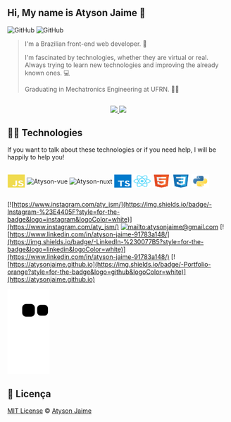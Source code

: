 ## Hi, My name is Atyson Jaime 👋

![GitHub](https://img.shields.io/badge/Atysonjaime-Readme-orange)
![GitHub](https://img.shields.io/github/license/Atysonjaime/Atysonjaime)

> I'm a Brazilian front-end web developer. 🌅
>
> I'm fascinated by technologies, whether they are virtual or real. Always trying to learn new technologies and improving the already known ones. 💻
>
> Graduating in Mechatronics Engineering at UFRN. 🧑‍💻

##

<div align="center">
  <a href="https://github.com/AtysonJaime">
    <img height="180em" src="https://github-readme-stats.vercel.app/api?username=AtysonJaime&show_icons=true&theme=dracula&include_all_commits=true&count_private=true"/>
    <img height="180em" src="https://github-readme-stats.vercel.app/api/top-langs/?username=AtysonJaime&layout=compact&langs_count=7&theme=dracula"/>
  </a>
</div>

## 🧑‍💻 Technologies

If you want to talk about these technologies or if you need help, I will be happily to help you!

<div style="display: inline_block"><br>
  <img align="center" alt="Atyson-Js" height="30" width="40" src="https://raw.githubusercontent.com/devicons/devicon/master/icons/javascript/javascript-plain.svg">
  <img align="center" alt="Atyson-vue" height="30" width="40" src="https://cdn.jsdelivr.net/gh/devicons/devicon/icons/vuejs/vuejs-original.svg" />
  <img align="center" alt="Atyson-nuxt" height="30" width="40" src="https://cdn.jsdelivr.net/gh/devicons/devicon/icons/nuxtjs/nuxtjs-original.svg" />
  <img align="center" alt="Atyson-Ts" height="30" width="40" src="https://raw.githubusercontent.com/devicons/devicon/master/icons/typescript/typescript-plain.svg">
  <img align="center" alt="Atyson-React" height="30" width="40" src="https://raw.githubusercontent.com/devicons/devicon/master/icons/react/react-original.svg">
  <img align="center" alt="Atyson-HTML" height="30" width="40" src="https://raw.githubusercontent.com/devicons/devicon/master/icons/html5/html5-original.svg">
  <img align="center" alt="Atyson-CSS" height="30" width="40" src="https://raw.githubusercontent.com/devicons/devicon/master/icons/css3/css3-original.svg">
  <img align="center" alt="Atyson-Python" height="30" width="40" src="https://raw.githubusercontent.com/devicons/devicon/master/icons/python/python-original.svg">
</div>

##

[![https://www.instagram.com/aty_jsm/](https://img.shields.io/badge/-Instagram-%23E4405F?style=for-the-badge&logo=instagram&logoColor=white)](https://www.instagram.com/aty_jsm/)
[![mailto:atysonjaime@gmail.com](https://img.shields.io/badge/-Gmail-%23333?style=for-the-badge&logo=gmail&logoColor=white)](mailto:atysonjaime@gmail.com)
[![https://www.linkedin.com/in/atyson-jaime-91783a148/](https://img.shields.io/badge/-LinkedIn-%230077B5?style=for-the-badge&logo=linkedin&logoColor=white)](https://www.linkedin.com/in/atyson-jaime-91783a148/)
[![https://atysonjaime.github.io](https://img.shields.io/badge/-Portfolio-orange?style=for-the-badge&logo=github&logoColor=white)](https://atysonjaime.github.io)

![Snake animation](https://github.com/AtysonJaime/AtysonJaime/blob/output/github-contribution-grid-snake.svg)

## 📝 Licença

[MIT License](https://github.com/AtysonJaime/AtysonJaime/blob/master/LICENSE) © [Atyson Jaime](https://atysonjaime.github.io)
